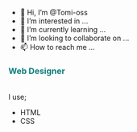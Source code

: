 - 👋 Hi, I’m @Tomi-oss
- 👀 I’m interested in ...
- 🌱 I’m currently learning ...
- 💞️ I’m looking to collaborate on ...
- 📫 How to reach me ...

<!---
Tomi-oss/Tomi-oss is a ✨ special ✨ repository because its `README.md` (this file) appears on your GitHub profile.
You can click the Preview link to take a look at your changes.
--->
<h3 style="color:#0d7d7d;">Web Designer</h3>
<br> I use;<br>
<ul>
<li>HTML</li>
<li>CSS</li>
</ul>
